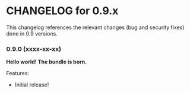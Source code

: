 CHANGELOG for 0.9.x
===================

This changelog references the relevant changes (bug and security fixes) done
in 0.9 versions.

### 0.9.0 (xxxx-xx-xx)

**Hello world! The bundle is born.**

Features:

* Initial release!
